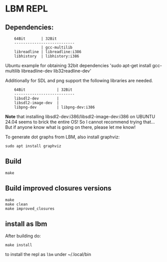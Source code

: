
# LBM REPL

## Dependencies:

        64Bit       | 32Bit
        ---------------------------
                    | gcc-multilib
        libreadline | libreadline:i386
        libhistory  | libhistory:i386

Ubuntu example for obtaining 32bit dependencies
'sudo apt-get install gcc-multilib libreadline-dev lib32readline-dev'

Additionally for SDL and png support the following libraries are
needed.

        64Bit              | 32Bit
        ---------------------------
        libsdl2-dev        |
        libsdl2-image-dev  | 
        libpng-dev         | libpng-dev:i386

**Note** that installing libsdl2-dev:i386/libsdl2-image-dev:i386 on UBUNTU 24.04 seems to brick the
entire OS! So I cannot recommend trying that... But if anyone know what is going
on there, please let me know! 

To generate dot graphs from LBM, also install graphviz:

```
sudo apt install graphviz
``` 


## Build

```
make
```

## Build improved closures versions

```
make
make clean
make improved_closures
```

## install as lbm

After building do:

```
make install
```

to install the repl as `lbm` under ~/.local/bin




